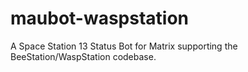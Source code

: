 # maubot-waspstation
A Space Station 13 Status Bot for Matrix supporting the BeeStation/WaspStation codebase.
